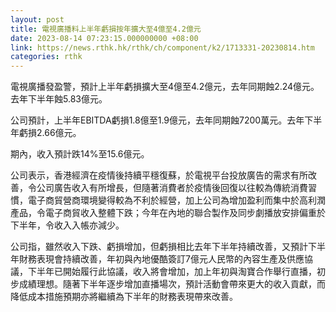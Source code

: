 ```yaml
---
layout: post
title: 電視廣播料上半年虧損按年擴大至4億至4.2億元
date: 2023-08-14 07:23:15.000000000 +08:00
link: https://news.rthk.hk/rthk/ch/component/k2/1713331-20230814.htm
categories: rthk
---
```


電視廣播發盈警，預計上半年虧損擴大至4億至4.2億元，去年同期蝕2.24億元。去年下半年蝕5.83億元。

公司預計，上半年EBITDA虧損1.8億至1.9億元，去年同期蝕7200萬元。去年下半年虧損2.66億元。

期內，收入預計跌14%至15.6億元。

公司表示，香港經濟在疫情後持續平穩復蘇，於電視平台投放廣告的需求有所改善，令公司廣告收入有所增長，但隨著消費者於疫情後回復以往較為傳統消費習慣，電子商貿營商環境變得較為不利於經營，加上公司為增加盈利而集中於高利潤產品，令電子商貿收入整體下跌；今年在內地的聯合製作及同步劇播放安排偏重於下半年，令收入入帳亦減少。

公司指，雖然收入下跌、虧損增加，但虧損相比去年下半年持續改善，又預計下半年財務表現會持續改善，年初與內地優酷簽訂7億元人民幣的內容生產及供應協議，下半年已開始履行此協議，收入將會增加，加上年初與淘寶合作舉行直播，初步成績理想。隨著下半年逐步增加直播場次，預計活動會帶來更大的收入貢獻，而降低成本措施預期亦將繼續為下半年的財務表現帶來改善。
